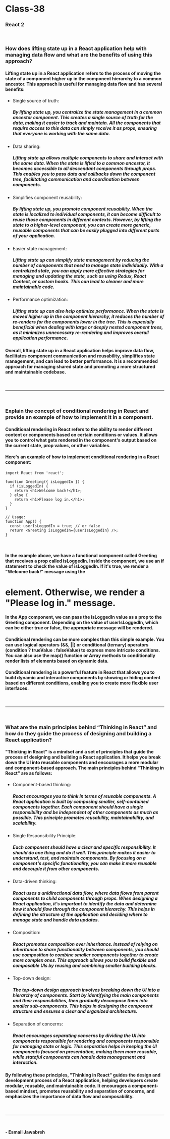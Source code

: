 # Class-38

### React 2
<br>

### How does lifting state up in a React application help with managing data flow and what are the benefits of using this approach?

#### Lifting state up in a React application refers to the process of moving the state of a component higher up in the component hierarchy to a common ancestor. This approach is useful for managing data flow and has several benefits:

- Single source of truth: 
    ##### By lifting state up, you centralize the state management in a common ancestor component. This creates a single source of truth for the data, making it easier to track and maintain. All the components that require access to this data can simply receive it as props, ensuring that everyone is working with the same data.

- Data sharing: 
    ##### Lifting state up allows multiple components to share and interact with the same data. When the state is lifted to a common ancestor, it becomes accessible to all descendant components through props. This enables you to pass data and callbacks down the component tree, facilitating communication and coordination between components.

- Simplifies component reusability: 
    ##### By lifting state up, you promote component reusability. When the state is localized to individual components, it can become difficult to reuse those components in different contexts. However, by lifting the state to a higher-level component, you can create more generic, reusable components that can be easily plugged into different parts of your application.

- Easier state management: 
    ##### Lifting state up can simplify state management by reducing the number of components that need to manage state individually. With a centralized state, you can apply more effective strategies for managing and updating the state, such as using Redux, React Context, or custom hooks. This can lead to cleaner and more maintainable code.

- Performance optimization: 
    ##### Lifting state up can also help optimize performance. When the state is moved higher up in the component hierarchy, it reduces the number of re-renders for the components lower in the tree. This is especially beneficial when dealing with large or deeply nested component trees, as it minimizes unnecessary re-rendering and improves overall application performance.

#### Overall, lifting state up in a React application helps improve data flow, facilitates component communication and reusability, simplifies state management, and can lead to better performance. It is a recommended approach for managing shared state and promoting a more structured and maintainable codebase.

<br>

---
<br>


### Explain the concept of conditional rendering in React and provide an example of how to implement it in a component.


#### Conditional rendering in React refers to the ability to render different content or components based on certain conditions or values. It allows you to control what gets rendered in the component's output based on the current state, prop values, or other variables.

#### Here's an example of how to implement conditional rendering in a React component:
```
import React from 'react';

function Greeting({ isLoggedIn }) {
  if (isLoggedIn) {
    return <h1>Welcome back!</h1>;
  } else {
    return <h1>Please log in.</h1>;
  }
}

// Usage:
function App() {
  const userIsLoggedIn = true; // or false
  return <Greeting isLoggedIn={userIsLoggedIn} />;
}
```
<br>

#### In the example above, we have a functional component called Greeting that receives a prop called isLoggedIn. Inside the component, we use an if statement to check the value of isLoggedIn. If it's true, we render a "Welcome back!" message using the <h1> element. Otherwise, we render a "Please log in." message.

#### In the App component, we can pass the isLoggedIn value as a prop to the Greeting component. Depending on the value of userIsLoggedIn, which can be either true or false, the appropriate message will be rendered.

#### Conditional rendering can be more complex than this simple example. You can use logical operators (&&, ||) or conditional (ternary) operators (condition ? trueValue : falseValue) to express more intricate conditions. You can also use the map() function or Array methods to conditionally render lists of elements based on dynamic data.

#### Conditional rendering is a powerful feature in React that allows you to build dynamic and interactive components by showing or hiding content based on different conditions, enabling you to create more flexible user interfaces.



<br>

---
<br>

### What are the main principles behind “Thinking in React” and how do they guide the process of designing and building a React application?

#### "Thinking in React" is a mindset and a set of principles that guide the process of designing and building a React application. It helps you break down the UI into reusable components and encourages a more modular and component-based approach. The main principles behind "Thinking in React" are as follows:

- Component-based thinking: 
    ##### React encourages you to think in terms of reusable components. A React application is built by composing smaller, self-contained components together. Each component should have a single responsibility and be independent of other components as much as possible. This principle promotes reusability, maintainability, and scalability.

- Single Responsibility Principle: 
    ##### Each component should have a clear and specific responsibility. It should do one thing and do it well. This principle makes it easier to understand, test, and maintain components. By focusing on a component's specific functionality, you can make it more reusable and decouple it from other components.

- Data-driven thinking: 
    ##### React uses a unidirectional data flow, where data flows from parent components to child components through props. When designing a React application, it's important to identify the data and determine how it should flow through the component hierarchy. This helps in defining the structure of the application and deciding where to manage state and handle data updates.

- Composition: 
    ##### React promotes composition over inheritance. Instead of relying on inheritance to share functionality between components, you should use composition to combine smaller components together to create more complex ones. This approach allows you to build flexible and composable UIs by reusing and combining smaller building blocks.

- Top-down design: 
    ##### The top-down design approach involves breaking down the UI into a hierarchy of components. Start by identifying the main components and their responsibilities, then gradually decompose them into smaller sub-components. This helps in designing the component structure and ensures a clear and organized architecture.

- Separation of concerns: 
    ##### React encourages separating concerns by dividing the UI into components responsible for rendering and components responsible for managing state or logic. This separation helps in keeping the UI components focused on presentation, making them more reusable, while stateful components can handle data management and interaction.

#### By following these principles, "Thinking in React" guides the design and development process of a React application, helping developers create modular, reusable, and maintainable code. It encourages a component-based mindset, promotes reusability and separation of concerns, and emphasizes the importance of data flow and composability.




<br>

---
<br>

**- Esmail Jawabreh**